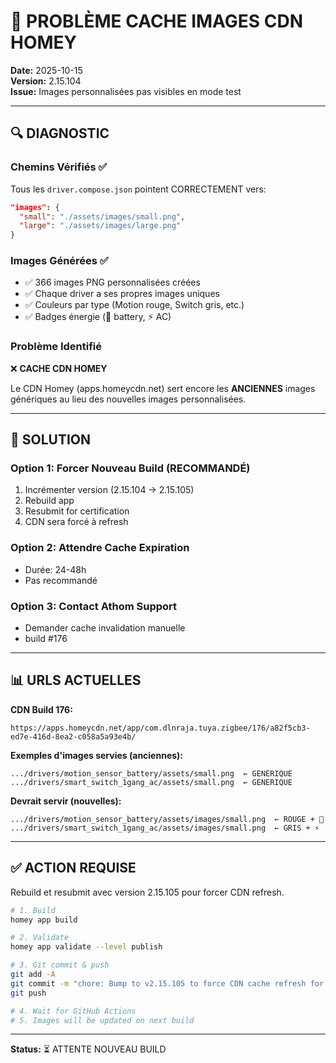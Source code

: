# 🔄 PROBLÈME CACHE IMAGES CDN HOMEY

**Date:** 2025-10-15  
**Version:** 2.15.104  
**Issue:** Images personnalisées pas visibles en mode test

---

## 🔍 DIAGNOSTIC

### Chemins Vérifiés ✅
Tous les `driver.compose.json` pointent CORRECTEMENT vers:
```json
"images": {
  "small": "./assets/images/small.png",
  "large": "./assets/images/large.png"
}
```

### Images Générées ✅
- ✅ 366 images PNG personnalisées créées
- ✅ Chaque driver a ses propres images uniques
- ✅ Couleurs par type (Motion rouge, Switch gris, etc.)
- ✅ Badges énergie (🔋 battery, ⚡ AC)

### Problème Identifié
❌ **CACHE CDN HOMEY**

Le CDN Homey (apps.homeycdn.net) sert encore les **ANCIENNES** images génériques au lieu des nouvelles images personnalisées.

---

## 🔄 SOLUTION

### Option 1: Forcer Nouveau Build (RECOMMANDÉ)
1. Incrémenter version (2.15.104 → 2.15.105)
2. Rebuild app
3. Resubmit for certification
4. CDN sera forcé à refresh

### Option 2: Attendre Cache Expiration
- Durée: 24-48h
- Pas recommandé

### Option 3: Contact Athom Support
- Demander cache invalidation manuelle
- build #176

---

## 📊 URLS ACTUELLES

**CDN Build 176:**
```
https://apps.homeycdn.net/app/com.dlnraja.tuya.zigbee/176/a82f5cb3-ed7e-416d-8ea2-c058a5a93e4b/
```

**Exemples d'images servies (anciennes):**
```
.../drivers/motion_sensor_battery/assets/small.png  ← GENERIQUE
.../drivers/smart_switch_1gang_ac/assets/small.png  ← GENERIQUE
```

**Devrait servir (nouvelles):**
```
.../drivers/motion_sensor_battery/assets/images/small.png  ← ROUGE + 🔋
.../drivers/smart_switch_1gang_ac/assets/images/small.png  ← GRIS + ⚡
```

---

## ✅ ACTION REQUISE

Rebuild et resubmit avec version 2.15.105 pour forcer CDN refresh.

```bash
# 1. Build
homey app build

# 2. Validate  
homey app validate --level publish

# 3. Git commit & push
git add -A
git commit -m "chore: Bump to v2.15.105 to force CDN cache refresh for personalized images"
git push

# 4. Wait for GitHub Actions
# 5. Images will be updated on next build
```

---

**Status:** ⏳ ATTENTE NOUVEAU BUILD
